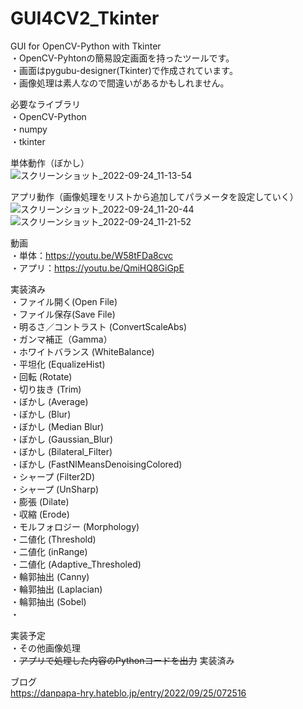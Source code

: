 # GUI4CV2_Tkinter  
GUI for OpenCV-Python with Tkinter  
・OpenCV-Pyhtonの簡易設定画面を持ったツールです。  
・画面はpygubu-designer(Tkinter)で作成されています。  
・画像処理は素人なので間違いがあるかもしれません。  
  
必要なライブラリ  
・OpenCV-Python  
・numpy  
・tkinter
  
単体動作（ぼかし）  
![スクリーンショット_2022-09-24_11-13-54](https://user-images.githubusercontent.com/86605611/192075844-00cecf9b-a432-4740-b0da-f4ccbdbb8d80.png)

  
アプリ動作（画像処理をリストから追加してパラメータを設定していく）  
![スクリーンショット_2022-09-24_11-20-44](https://user-images.githubusercontent.com/86605611/192076052-25b7f997-86cd-4de7-a650-48c55700d2cc.png)
![スクリーンショット_2022-09-24_11-21-52](https://user-images.githubusercontent.com/86605611/192076061-6e088691-ed36-4180-971a-e33c218a0d89.png)

  
動画    
・単体：https://youtu.be/W58tFDa8cvc  
・アプリ：https://youtu.be/QmiHQ8GiGpE  
  
実装済み  
・ファイル開く(Open File)  
・ファイル保存(Save File)  
・明るさ／コントラスト (ConvertScaleAbs)  
・ガンマ補正（Gamma）  
・ホワイトバランス (WhiteBalance)  
・平坦化 (EqualizeHist)  
・回転 (Rotate)  
・切り抜き (Trim)  
・ぼかし (Average)  
・ぼかし (Blur)  
・ぼかし (Median Blur)  
・ぼかし (Gaussian_Blur)  
・ぼかし (Bilateral_Filter)  
・ぼかし (FastNlMeansDenoisingColored)  
・シャープ (Filter2D)  
・シャープ (UnSharp)  
・膨張 (Dilate)  
・収縮 (Erode)  
・モルフォロジー (Morphology)  
・二値化 (Threshold)  
・二値化 (inRange)  
・二値化 (Adaptive_Thresholed)  
・輪郭抽出 (Canny)  
・輪郭抽出 (Laplacian)  
・輪郭抽出 (Sobel)  
・  
  
実装予定  
・その他画像処理  
・~~アプリで処理した内容のPythonコードを出力~~ 実装済み  
  
ブログ  
https://danpapa-hry.hateblo.jp/entry/2022/09/25/072516  
